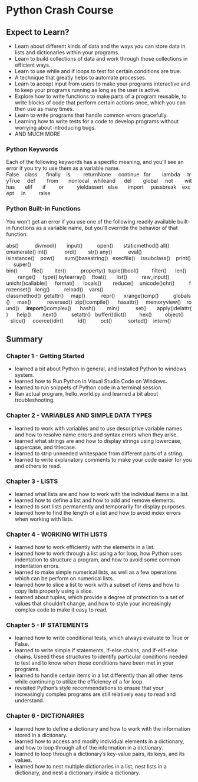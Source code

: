 # Python Crash Course

## Expect to Learn?

* Learn about different kinds of data and the ways you can store data in lists and dictionaries within your programs.
* Learn to build collections of data and work through those collections in efficient ways.
* Learn to use while and if loops to test for certain conditions are true.
* A technique that greatly helps to automate processes.
* Learn to accept input from users to make your programs interactive and to keep your programs running as long as the user is active.
* Explore how to write functions to make parts of a program reusable, to write blocks of code that perform certain actions once, which you can then use as many times.
* Learn to write programs that handle common errors gracefully.
* Learning how to write tests for a code to develop programs without worrying about introducing bugs.
* AND MUCH MORE


### Python Keywords

Each of the following keywords has a specific meaning, and you’ll see an error if you try to use them as a variable name.
False    class      finally    is         returnNone     continue   for        lambda     tryTrue     def        from       nonlocal   whileand      del        global     not        withas       elif       if         or         yieldassert   else       import     passbreak    except     in         raise

### Python Built-in Functions
You won’t get an error if you use one of the following readily available built-in functions as a variable name, but you’ll override the behavior of that function:


abs()          
divmod()      
input()         
open()      
staticmethod()
all()          
enumerate()
int()           
ord()       
str()
any()          
eval()        
isinstance()    pow()       sum()basestring()   execfile()    issubclass()    print()     super()  bin()          file()        iter()          property()  tuple()bool()         filter()      len()           range()     type() bytearray()    float()       list()          raw_input() unichr()callable()     format()      locals()        reduce()    unicode()chr()          frozenset()   long()          reload()    vars() classmethod()  getattr()     map()           repr()      xrange()cmp()          globals()     max()           reversed()  zip()compile()      hasattr()     memoryview()    round()     __import__()complex()      hash()        min()           set()       apply()delattr()      help()        next()          setattr()   buffer()dict()         hex()         object()        slice()     coerce()dir()          id()          oct()           sorted()    intern()

## Summary 

### Chapter 1 - Getting Started
  * learned a bit about Python in general, and installed Python to windows system.
  * learned how to Run Python in Visual Studio Code on Windows.
  * learned to run snippets of Python code in a terminal session.
  * Ran actual program, hello_world.py and learned a bit about troubleshooting.

### Chapter 2 - VARIABLES AND SIMPLE DATA TYPES
 * learned to work with variables and to use descriptive variable names and how to resolve name errors and syntax errors when they arise.
 * learned what strings are and how to display strings using lowercase, uppercase, and titlecase.
 * learned to strip unneeded whitespace from different parts of a string.
 * learned to write explanatory comments to make your code easier for you and others to read.

### Chapter 3 - LISTS

* learned what lists are and how to work with the individual items in a list. 
* learned how to define a list and how to add and remove elements. 
* learned to sort lists permanently and temporarily for display purposes. 
* learned how to find the length of a list and how to avoid index errors when working with lists.


### Chapter 4 - WORKING WITH LISTS

* learned how to work efficiently with the elements in a list. 
* learned how to work through a list using a for loop, how Python uses indentation to structure a program, and how to avoid some common indentation errors. 
* learned to make simple numerical lists, as well as a few operations which can be perform on numerical lists. 
* learned how to slice a list to work with a subset of items and how to copy lists properly using a slice. 
* learned about tuples, which provide a degree of protection to a set of values that shouldn’t change, and how to style your increasingly complex code to make it easy to read.

### Chapter 5 - IF STATEMENTS

* learned how to write conditional tests, which always evaluate to True or False. 
* learned to write simple if statements, if-else chains, and if-elif-else chains. Useed these structures to identify particular conditions needed to test and to know when those conditions have been met in your programs. 
* learned to handle certain items in a list differently than all other items while continuing to utilize the efficiency of a for loop. 
* revisited Python’s style recommendations to ensure that your increasingly complex programs are still relatively easy to read and understand.

### Chapter 6 - DICTIONARIES
* learned how to define a dictionary and how to work with the information stored in a dictionary. 
* learned how to access and modify individual elements in a dictionary, and how to loop through all of the information in a dictionary. 
* learned to loop through a dictionary’s key-value pairs, its keys, and its values. 
* learned how to nest multiple dictionaries in a list, nest lists in a dictionary, and nest a dictionary inside a dictionary.
